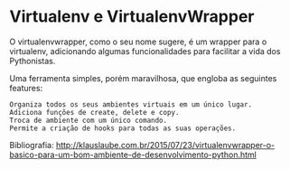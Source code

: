 # Virtualenv e VirtualenvWrapper

O virtualenvwrapper, como o seu nome sugere, é um wrapper para o virtualenv, adicionando algumas funcionalidades para facilitar a vida dos Pythonistas.

Uma ferramenta simples, porém maravilhosa, que engloba as seguintes features:

    Organiza todos os seus ambientes virtuais em um único lugar.
    Adiciona funções de create, delete e copy.
    Troca de ambiente com um único comando.
    Permite a criação de hooks para todas as suas operações.


Bibliografia:
http://klauslaube.com.br/2015/07/23/virtualenvwrapper-o-basico-para-um-bom-ambiente-de-desenvolvimento-python.html
